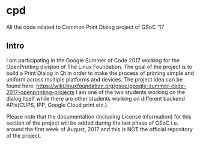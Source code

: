 # cpd
All the code related to Common Print Dialog project of GSoC '17

## Intro
I am participating in the Google Summer of Code 2017 working for the OpenPrinting division of The Linux Foundation. The goal of the project is to build a Print Dialog in Qt in order to make the process of printing simple and uniform across multiple platforms and devices. The project idea can be found here: https://wiki.linuxfoundation.org/gsoc/google-summer-code-2017-openprinting-projects I am one of the two students working on the dialog itself while there are other students working on different backend APIs(CUPS, IPP, Google Cloud print etc.). 

Please note that the documentation (including License information) for this section of the project will be added during the last phase of GSoC i.e. around the first week of August, 2017 and this is NOT the official repository of the project. 
